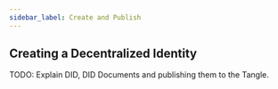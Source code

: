 ```yaml
---
sidebar_label: Create and Publish
---
```


## Creating a Decentralized Identity

TODO: Explain DID, DID Documents and publishing them to the Tangle.